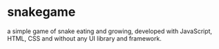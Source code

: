 # snakegame
a simple game of snake eating and growing, developed with JavaScript, HTML, CSS and without any UI library and framework.
